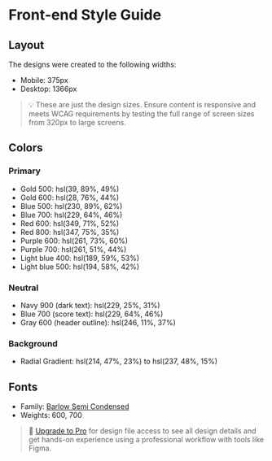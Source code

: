 # Front-end Style Guide

## Layout

The designs were created to the following widths:

- Mobile: 375px
- Desktop: 1366px

> 💡 These are just the design sizes. Ensure content is responsive and meets WCAG requirements by testing the full range of screen sizes from 320px to large screens.

## Colors

### Primary

- Gold 500: hsl(39, 89%, 49%)
- Gold 600: hsl(28, 76%, 44%)
- Blue 500: hsl(230, 89%, 62%)
- Blue 700: hsl(229, 64%, 46%)
- Red 600: hsl(349, 71%, 52%)
- Red 800: hsl(347, 75%, 35%)
- Purple 600: hsl(261, 73%, 60%)
- Purple 700: hsl(261, 51%, 44%)
- Light blue 400: hsl(189, 59%, 53%)
- Light blue 500: hsl(194, 58%, 42%)

### Neutral

- Navy 900 (dark text): hsl(229, 25%, 31%)
- Blue 700 (score text): hsl(229, 64%, 46%)
- Gray 600 (header outline): hsl(246, 11%, 37%)

### Background

- Radial Gradient: hsl(214, 47%, 23%) to hsl(237, 48%, 15%)

## Fonts

- Family: [Barlow Semi Condensed](https://fonts.google.com/specimen/Barlow+Semi+Condensed)
- Weights: 600, 700

> 💎 [Upgrade to Pro](https://www.frontendmentor.io/pro?ref=style-guide) for design file access to see all design details and get hands-on experience using a professional workflow with tools like Figma.

<style>
      .attribution {
        font-size: 11px;
        text-align: center;
      }
      .attribution a {
        color: hsl(228, 45%, 44%);
      }
    </style>
